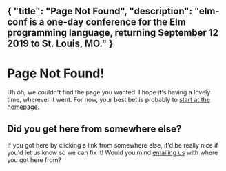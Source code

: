 {
    "title": "Page Not Found",
    "description": "elm-conf is a one-day conference for the Elm programming language, returning September 12 2019 to St. Louis, MO."
}
---

# Page Not Found!

Uh oh, we couldn't find the page you wanted.
I hope it's having a lovely time, wherever it went.
For now, your best bet is probably to [start at the homepage](/).

## Did you get here from somewhere else?

If you got here by clicking a link from somewhere else, it'd be really nice if you'd let us know so we can fix it!
Would you mind [emailing us](mailto:elm-conf@thestrangeloop.com) with where you got here from?
